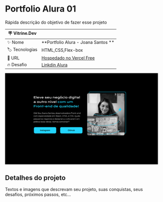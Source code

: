 # Portfolio Alura 01

Rápida descrição do objetivo de fazer esse projeto

| :placard: Vitrine.Dev |     |
| -------------  | --- |
| :sparkles: Nome        | **Portfolio Alura - Joana Santos **
| :label: Tecnologias | HTML,CSS,Flex-box
| :rocket: URL         | [Hospedado no Vercel Free](https://portfolio-alura-01-ebon.vercel.app/index.html)
| :fire: Desafio     | [Linkdin Alura](https://www.linkedin.com/school/aluracursos/)

<!-- Inserir imagem com a #vitrinedev ao final do link -->
![](https://github.com/jonathanmesquita/portfolio-alura-01/blob/main/imagens%20diversas/Portfolio%20-%20Curso%201%403x.png#vitrinedev)

## Detalhes do projeto


Textos e imagens que descrevam seu projeto, suas conquistas, seus desafios, próximos passos, etc...
